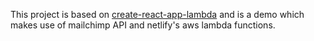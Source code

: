 This project is based on [create-react-app-lambda](https://github.com/netlify/create-react-app-lambda) and is a demo which makes use of mailchimp API and netlify's aws lambda functions.